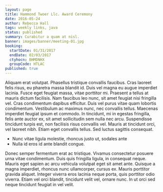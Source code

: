 ```yaml
---
layout: page
title: Hammond Twoer Llc. Award Ceremony
date: 2016-05-24
author: Rebecca Hall
tags: weekly links, java
status: published
summary: Curabitur a quam at nisl.
banner: images/banner/meeting-01.jpg
booking:
  startDate: 01/31/2017
  endDate: 02/03/2017
  ctyhocn: BHMDNHX
  groupCode: HTLAC
published: true
---
```

Aliquam erat volutpat. Phasellus tristique convallis faucibus. Cras laoreet felis risus, eu pharetra massa blandit id. Duis vel magna eu augue imperdiet lacinia. Fusce eget feugiat massa, vitae porttitor mi. Praesent a tellus at mauris dictum facilisis. Nam faucibus leo nunc, sit amet feugiat nisi fringilla vel. Cras condimentum dapibus efficitur.
Duis vel purus vitae quam lobortis condimentum. Vestibulum ac maximus nunc, nec convallis tellus. Maecenas imperdiet feugiat ipsum et commodo. In tincidunt, mi in egestas fringilla, felis ante auctor ex, sit amet sollicitudin sem nulla nec arcu. Suspendisse tincidunt turpis est, non facilisis risus convallis vel. Mauris at tincidunt orci, vel laoreet nibh. Etiam eget convallis tellus. Sed luctus sagittis consequat.

* Nunc vitae ligula molestie, rhoncus justo ut, sodales ante
* Nulla id eros id ante blandit congue.

Donec semper fermentum erat ac tristique. Vivamus consectetur posuere urna vitae condimentum. Duis quis fringilla ligula, in consequat neque. Mauris eget sapien ac arcu vehicula volutpat eget sit amet ante. Quisque a magna imperdiet, rhoncus nunc ullamcorper, cursus ex. Mauris porttitor gravida aliquet. Integer viverra eros lacinia neque porta, quis porttitor odio viverra. Etiam vel orci blandit, tincidunt velit vel, ornare nunc. In ut orci sed neque tincidunt feugiat in vel velit.
